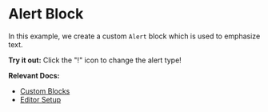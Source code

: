 # Alert Block

In this example, we create a custom `Alert` block which is used to emphasize text.

**Try it out:** Click the "!" icon to change the alert type!

**Relevant Docs:**

- [Custom Blocks](/docs/custom-schemas/custom-blocks)
- [Editor Setup](/docs/editor-basics/setup)